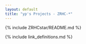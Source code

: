 ```yaml
---
layout: default
title: "yp's Projects - ZRHC-*"
---
```


{% include ZRHCstar/README.md %}

{% include link_definitions.md %}

